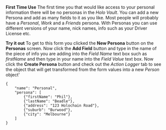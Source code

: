 **First Time Use**
The first time you that would like access to your personal information there will be no personas in the *Holo Vault*. You can add a new Persona and add as many fields to it as you like. Most people will probably have a *Personal*, *Work* and a *Friends* persona. With Personas you can use different versions of your name, nick names, info such as your Driver License etc.

**Try it out**
To get to this form you clicked the **New Persona** button on the **Personas** screen. Now click the **Add Field** button and type in the name of the piece of info you are adding into the *Field Name* text box such as *firstName* and then type in your name into the *Field Value* text box.
Now click the **Create Persona** button and check out the *Action Logger* tab to see the object that will get transformed from the form values into a new *Person* object'

```
{
    "name": "Personal",
    "persona": [
        {"firstName": "Phil"},
        {"lastName": "Beadle"},
        {"address": "123 Holochain Road"},
        {"suburb": "Burwood"},
        {"city": "Melbourne"}
    ]
}
```

